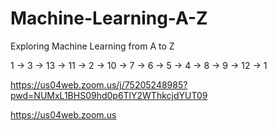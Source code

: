 # Machine-Learning-A-Z
Exploring Machine Learning from A to Z

1 -> 3 -> 13 -> 11 -> 2 -> 10 -> 7 -> 6 -> 5 -> 4 -> 8 -> 9 -> 12 -> 1

https://us04web.zoom.us/j/75205248985?pwd=NUMxL1BHS09hd0p6TlY2WThkcjdYUT09


https://us04web.zoom.us




